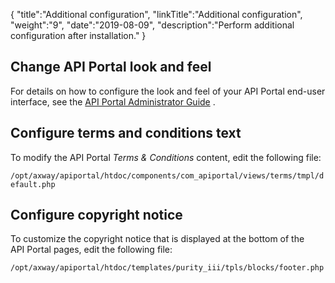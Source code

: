 {
    "title":"Additional configuration",
    "linkTitle":"Additional configuration",
    "weight":"9",
    "date":"2019-08-09",
    "description":"Perform additional configuration after installation."
}

## Change API Portal look and feel

For details on how to configure the look and feel of your API Portal end-user interface, see the [API Portal Administrator Guide](/bundle/APIPortal_77_AdministratorGuide_allOS_en_HTML5) .

## Configure terms and conditions text

To modify the API Portal *Terms & Conditions* content, edit the following file:

`/opt/axway/apiportal/htdoc/components/com_apiportal/views/terms/tmpl/default.php`

## Configure copyright notice

To customize the copyright notice that is displayed at the bottom of the API Portal pages, edit the following file:

`/opt/axway/apiportal/htdoc/templates/purity_iii/tpls/blocks/footer.php`
